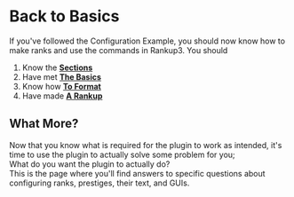 # Back to Basics
If you've followed the Configuration Example, you should now know how to make ranks and use the commands in Rankup3.
You should
1. Know the **[Sections](../Rankups-and-prestiges/How-to-rankups.yml.md#these-are-the-4-required-sections-in-the-rankupsyml-file-necessary-for-a-rankup-to-be-considered-valid-individually)**
2. Have met **[The Basics](../Core-Files/Basic-Configuration-Example.md)**
3. Know how **[To Format](../Basic-Configuration-Example/Your-first-rank.md#starting-to-format)**
4. Have made **[A Rankup](../Basic-Configuration-Example/Your-first-rank.md#your-first-rank)**
## What More?
Now that you know what is required for the plugin to work as intended, it's time to use the plugin to actually solve some problem for you;  
What do you want the plugin to actually do?  
This is the page where you'll find answers to specific questions about configuring ranks, prestiges, their text, and GUIs.
